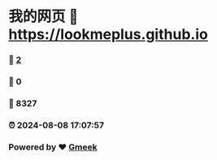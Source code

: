 # 我的网页 :link: https://lookmeplus.github.io 
### :page_facing_up: [2](https://lookmeplus.github.io/tag.html) 
### :speech_balloon: 0 
### :hibiscus: 8327 
### :alarm_clock: 2024-08-08 17:07:57 
### Powered by :heart: [Gmeek](https://github.com/Meekdai/Gmeek)
